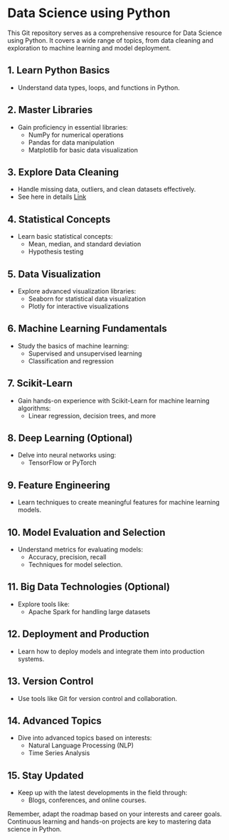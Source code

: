 # Data Science using Python
This Git repository serves as a comprehensive resource for Data Science using Python. It covers a wide range of topics, from data cleaning and exploration to machine learning and model deployment.


## 1. Learn Python Basics
   - Understand data types, loops, and functions in Python.

## 2. Master Libraries
   - Gain proficiency in essential libraries:
     - NumPy for numerical operations
     - Pandas for data manipulation
     - Matplotlib for basic data visualization

## 3. Explore Data Cleaning
   - Handle missing data, outliers, and clean datasets effectively.
   - See here in details
   [Link](md/data_cleaning.md)

## 4. Statistical Concepts
   - Learn basic statistical concepts:
     - Mean, median, and standard deviation
     - Hypothesis testing

## 5. Data Visualization
   - Explore advanced visualization libraries:
     - Seaborn for statistical data visualization
     - Plotly for interactive visualizations

## 6. Machine Learning Fundamentals
   - Study the basics of machine learning:
     - Supervised and unsupervised learning
     - Classification and regression

## 7. Scikit-Learn
   - Gain hands-on experience with Scikit-Learn for machine learning algorithms:
     - Linear regression, decision trees, and more

## 8. Deep Learning (Optional)
   - Delve into neural networks using:
     - TensorFlow or PyTorch

## 9. Feature Engineering
   - Learn techniques to create meaningful features for machine learning models.

## 10. Model Evaluation and Selection
   - Understand metrics for evaluating models:
     - Accuracy, precision, recall
     - Techniques for model selection.

## 11. Big Data Technologies (Optional)
   - Explore tools like:
     - Apache Spark for handling large datasets

## 12. Deployment and Production
   - Learn how to deploy models and integrate them into production systems.

## 13. Version Control
   - Use tools like Git for version control and collaboration.

## 14. Advanced Topics
   - Dive into advanced topics based on interests:
     - Natural Language Processing (NLP)
     - Time Series Analysis

## 15. Stay Updated
   - Keep up with the latest developments in the field through:
     - Blogs, conferences, and online courses.

Remember, adapt the roadmap based on your interests and career goals. Continuous
learning and hands-on projects are key to mastering data science in Python.
